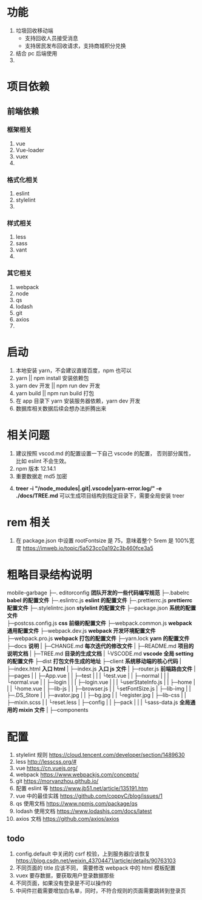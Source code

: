 # 功能

1. 垃圾回收移动端
   - 支持回收人员接受消息
   - 支持居民发布回收请求，支持商城积分兑换
2. 结合 pc 后端使用
3.

# 项目依赖

## 前端依赖

### 框架相关

1. vue
2. Vue-loader
3. vuex
4.

### 格式化相关

1. eslint
2. stylelint
3.

### 样式相关

1. less
2. sass
3. vant
4.

### 其它相关

1. webpack
2. node
3. qs
4. lodash
5. git
6. axios
7.

# 启动

1. 本地安装 yarn，不会建议直接百度，npm 也可以
2. yarn || npm install 安装依赖包
3. yarn dev 开发 || npm run dev 开发
4. yarn build || npm run build 打包
5. 在 app 目录下 yarn 安装服务器依赖，yarn dev 开发
6. 数据库相关数据后续会想办法折腾出来

# 相关问题

1. 建议按照 vscod.md 的配置设置一下自己 vscode 的配置， 否则部分属性，比如 eslint 不会生效。
2. npm 版本 12.14.1
3. 重要数据走 md5 加密

4) **treer -i "/node_modules|.git|.vscode|yarn-error.log/" -e ./docs/TREE.md** 可以生成项目结构到指定目录下，需要全局安装 treer

# rem 相关

1. 在 package.json 中设置 rootFontsize 是 75，意味着整个 5rem 是 100%宽度 https://imweb.io/topic/5a523cc0a192c3b460fce3a5

# 粗略目录结构说明

mobile-garbage
├─. editorconfig **团队开发的一些代码编写规范**
├─.babelrc **babel 的配置文件**
├─.eslintrc.js **eslint 的配置文件**
├─.prettierrc.js **prettierrc 配置文件**
├─.stylelintrc.json **stylelint 的配置文件**
├─package.json **系统的配置文件**  
├─postcss.config.js **css 前缀的配置文件**
├─webpack.common.js **webpack 通用配置文件**
├─webpack.dev.js **webpack 开发环境配置文件**
├─webpack.pro.js **webpack 打包的配置文件**
├─yarn.lock **yarn 的配置文件**
├─docs **说明**
| ├─CHANGE.md **每次迭代的修改文件**
| ├─README.md **项目的说明文档**
| ├─TREE.md **目录的生成文档**
| └VSCODE.md **vscode 全局 setting 的配置文件**
├─dist **打包文件生成的地址**
├─client **系统移动端的核心代码**
| ├─index.html **入口 html**
| ├─index.js **入口 js 文件**
| ├─router.js **前端路由文件**
| ├─pages
| | ├─App.vue
| | ├─test
| | | └test.vue
| | ├─normal
| | | └normal.vue
| | ├─login
| | | ├─login.vue
| | | └userStateInfo.js
| | ├─home
| | | └home.vue
| ├─lib-js
| | ├─browser.js
| | └setFontSize.js
| ├─lib-img
| | ├─.DS_Store
| | ├─avator.jpg
| | ├─bg.jpg
| | └register.jpg
| ├─lib-css
| | ├─mixin.scss
| | └reset.less
| ├─config
| | ├─pack
| | | └sass-data.js **全局通用的 mixin 文件**
| ├─components

# 配置

1. stylelint 规则 https://cloud.tencent.com/developer/section/1489630
2. less http://lesscss.org/#
3. vue https://cn.vuejs.org/
4. webpack https://www.webpackjs.com/concepts/
5. git https://morvanzhou.github.io/
6. 配置 eslint 等 https://www.jb51.net/article/135191.htm
7. vue 中的最佳实践 https://github.com/coppyC/blog/issues/1
8. qs 使用文档 https://www.npmjs.com/package/qs
9. lodash 使用文档 https://www.lodashjs.com/docs/latest
10. axios 文档 https://github.com/axios/axios

## todo

1. config.default 中关闭的 csrf 校验，上到服务器应该恢复 https://blog.csdn.net/weixin_43704471/article/details/90763103
2. 不同页面的 title 应该不同， 需要修改 webpack 中的 html 模板配置
3. vuex 要存数据，要获取用户登录数据那些
4. 不同页面，如果没有登录是不可以操作的
5. 中间件拦截需要增加白名单，同时，不符合规则的页面需要跳转到登录页

